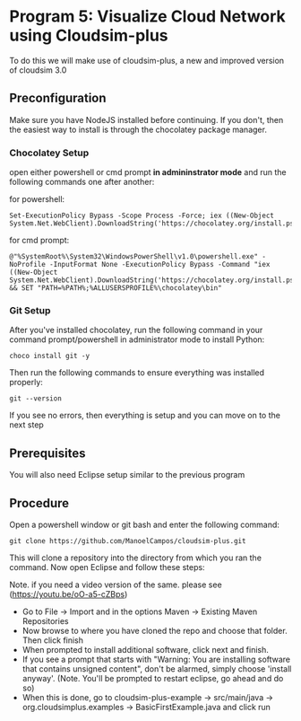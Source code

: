# Program 5: Visualize Cloud Network using Cloudsim-plus

To do this we will make use of cloudsim-plus, a new and improved version of cloudsim 3.0

## Preconfiguration

Make sure you have NodeJS installed before continuing. If you don't, then the easiest way to install is through the chocolatey package manager.

### Chocolatey Setup

open either powershell or cmd prompt **in admininstrator mode** and run the following commands one after another:

for powershell:

```
Set-ExecutionPolicy Bypass -Scope Process -Force; iex ((New-Object System.Net.WebClient).DownloadString('https://chocolatey.org/install.ps1'))
```

for cmd prompt:

```
@"%SystemRoot%\System32\WindowsPowerShell\v1.0\powershell.exe" -NoProfile -InputFormat None -ExecutionPolicy Bypass -Command "iex ((New-Object System.Net.WebClient).DownloadString('https://chocolatey.org/install.ps1'))" && SET "PATH=%PATH%;%ALLUSERSPROFILE%\chocolatey\bin"
```

### Git Setup

After you've installed chocolatey, run the following command in your command prompt/powershell in administrator mode to install Python:

```
choco install git -y
```

Then run the following commands to ensure everything was installed properly:

```
git --version
```

If you see no errors, then everything is setup and you can move on to the next step

## Prerequisites

You will also need Eclipse setup similar to the previous program

## Procedure

Open a powershell window or git bash and enter the following command:

````git
git clone https://github.com/ManoelCampos/cloudsim-plus.git
````

This will clone a repository into the directory from which you ran the command. Now open Eclipse and follow these steps:

Note. if you need a video version of the same. please see (https://youtu.be/oO-a5-cZBps)

- Go to File -> Import and in the options Maven -> Existing Maven Repositories
- Now browse to where you have cloned the repo and choose that folder. Then click finish
- When prompted to install additional software, click next and finish. 
- If you see a prompt that starts with "Warning: You are installing software that contains unsigned content", don't be alarmed, simply choose 'install anyway'. (Note. You'll be prompted to restart eclipse, go ahead and do so)
- When this is done, go to cloudsim-plus-example -> src/main/java -> org.cloudsimplus.examples -> BasicFirstExample.java and click run